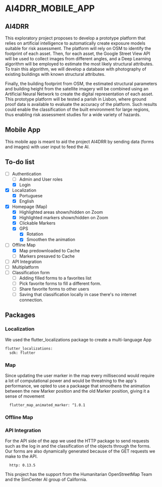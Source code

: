 
# AI4DRR_MOBILE_APP

## AI4DRR

This exploratory project proposes to develop a prototype platform that relies on artificial intelligence to automatically create exposure models suitable for risk assessment. The platform will rely on OSM to identify the footprint of each asset. Then, for each asset, the Google Street View API will be used to collect images from different angles, and a Deep Learning algorithm will be employed to estimate the most likely structural attributes. To train this algorithm, we will develop a database with photography of existing buildings with known structural attributes. 

Finally, the building footprint from OSM, the estimated structural parameters and building height from the satellite imagery will be combined using an Artificial Neural Network to create the digital representation of each asset. This prototype platform will be tested a parish in Lisbon, where ground proof data is available to evaluate the accuracy of the platform. Such results could enable the classification of the built environment for large regions, thus enabling risk assessment studies for a wide variety of hazards. 

## Mobile App

This mobile app is meant to aid the project AI4DRR by sending data (forms and images) with user input to feed the AI.

## To-do list

- [ ] Authentication
  - [ ] Admin and User roles
  - [x] Login
- [x] Localization
  - [x] Portuguese
  - [x] English
- [x] Homepage (Map)
  - [x] Highlighted areas shown/hidden on Zoom
  - [x] Highlighted markers shown/hidden on Zoom
  - [x] Clickable Markers
  - [x] GPS
    - [x] Rotation
    - [x] Smoothen the animation
- [ ] Offline Map
  - [x] Map predownloaded to Cache
  - [ ] Markers presaved to Cache
- [ ] API Integration
- [ ] Multiplatform
- [ ] Classification form
  - [ ] Adding filled forms to a favorites list
  - [ ] Pick favorite forms to fill a different form.
  - [ ] Share favorite forms to other users 
  - [ ] Saving that classification locally in case there's no internet connection.

## Packages
  ### Localization
  We used the flutter_localizations package to create a multi-language App
  
    flutter_localizations:
      sdk: flutter
  
  ### Map
  Since updating the user marker in the map every millisecond would require a lot of computational power and would be threatning to the app's performance,
  we opted to use a packaage that smoothens the animation between the new Marker position and the old Marker position, giving it a sense of movement
  
      flutter_map_animated_marker: ^1.0.1

  ### Offline Map
  
  ### API Integration
  For the API side of the app we used the HTTP package to send requests such as the log in and the classification of the objects through the forms. Our forms are also   dynamically generated because of the GET requests we make to the API.
  
      http: 0.13.5
  
This project has the support from the Humanitarian OpenStreetMap Team and the SimCenter AI group of California.
